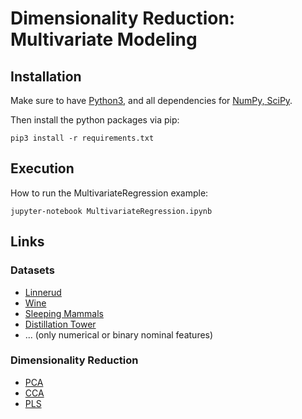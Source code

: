 # Dimensionality Reduction: Multivariate Modeling

## Installation

Make sure to have
[Python3](https://www.python.org/downloads/), and all dependencies for
[NumPy, SciPy](http://www.scipy.org/scipylib/download.html).

Then install the python packages via pip:
```
pip3 install -r requirements.txt
```

## Execution

How to run the MultivariateRegression example:

```
jupyter-notebook MultivariateRegression.ipynb
```

## Links

### Datasets

* [Linnerud](http://scikit-learn.org/stable/modules/generated/sklearn.datasets.load_linnerud.html)
* [Wine](http://openmv.net/info/wine-doe)
* [Sleeping Mammals](http://www.statsci.org/data/general/sleep.html)
* [Distillation Tower](http://openmv.net/info/distillation-tower)
* ... (only numerical or binary nominal features)

### Dimensionality Reduction

* [PCA](http://scikit-learn.org/stable/modules/generated/sklearn.decomposition.PCA.html)
* [CCA](http://scikit-learn.org/stable/modules/generated/sklearn.cross_decomposition.CCA.html)
* [PLS](http://scikit-learn.org/stable/modules/generated/sklearn.cross_decomposition.PLSRegression.htm)
